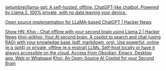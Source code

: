 
[getumbrel/llama-gpt: A self-hosted, offline, ChatGPT-like chatbot. Powered by Llama 2. 100% private, with no data leaving your device.](https://github.com/getumbrel/llama-gpt)

[Open source implementation for LLaMA-based ChatGPT | Hacker News](https://news.ycombinator.com/item?id=34956807)

[Show HN: Khoj - Chat offline with your second brain using Llama 2 | Hacker News](https://news.ycombinator.com/item?id=36933452)
[khoj-ai/khoj: Your AI second brain. A copilot to search and chat (using RAG) with your knowledge base (pdf, markdown, org). Use powerful, online (e.g gpt4) or private, offline (e.g mistral) LLMs. Self-host locally or have it always accessible on the cloud. Access from Obsidian, Emacs, Desktop app, Web or Whatsapp](https://github.com/khoj-ai/khoj)
[Khoj: An Open-Source AI Copilot for your Second Brain](https://khoj.dev/)
